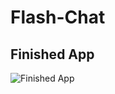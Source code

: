 # Flash-Chat

## Finished App
![Finished App](https://github.com/londonappbrewery/Images/blob/master/Flash%20Chat.gif)



